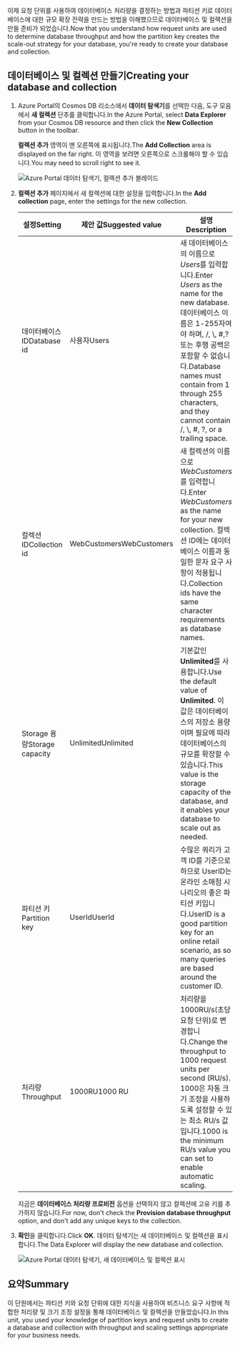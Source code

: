 <span data-ttu-id="389fa-101">이제 요청 단위를 사용하여 데이터베이스 처리량을 결정하는 방법과 파티션 키로 데이터베이스에 대한 규모 확장 전략을 만드는 방법을 이해했으므로 데이터베이스 및 컬렉션을 만들 준비가 되었습니다.</span><span class="sxs-lookup"><span data-stu-id="389fa-101">Now that you understand how request units are used to determine database throughput and how the partition key creates the scale-out strategy for your database, you're ready to create your database and collection.</span></span>

## <a name="creating-your-database-and-collection"></a><span data-ttu-id="389fa-102">데이터베이스 및 컬렉션 만들기</span><span class="sxs-lookup"><span data-stu-id="389fa-102">Creating your database and collection</span></span>

1. <span data-ttu-id="389fa-103">Azure Portal의 Cosmos DB 리소스에서 **데이터 탐색기**를 선택한 다음, 도구 모음에서 **새 컬렉션** 단추를 클릭합니다.</span><span class="sxs-lookup"><span data-stu-id="389fa-103">In the Azure Portal, select **Data Explorer** from your Cosmos DB resource and then click the **New Collection** button in the toolbar.</span></span>
    
    <span data-ttu-id="389fa-104">**컬렉션 추가** 영역이 맨 오른쪽에 표시됩니다.</span><span class="sxs-lookup"><span data-stu-id="389fa-104">The **Add Collection** area is displayed on the far right.</span></span> <span data-ttu-id="389fa-105">이 영역을 보려면 오른쪽으로 스크롤해야 할 수 있습니다.</span><span class="sxs-lookup"><span data-stu-id="389fa-105">You may need to scroll right to see it.</span></span>

    ![Azure Portal 데이터 탐색기, 컬렉션 추가 블레이드](../media/5-create-a-database-and-collection/azure-cosmosdb-data-explorer.png)

2. <span data-ttu-id="389fa-107">**컬렉션 추가** 페이지에서 새 컬렉션에 대한 설정을 입력합니다.</span><span class="sxs-lookup"><span data-stu-id="389fa-107">In the **Add collection** page, enter the settings for the new collection.</span></span>

    <span data-ttu-id="389fa-108">설정</span><span class="sxs-lookup"><span data-stu-id="389fa-108">Setting</span></span> | <span data-ttu-id="389fa-109">제안 값</span><span class="sxs-lookup"><span data-stu-id="389fa-109">Suggested value</span></span> | <span data-ttu-id="389fa-110">설명</span><span class="sxs-lookup"><span data-stu-id="389fa-110">Description</span></span>
    --------|-----------------|-------------
    <span data-ttu-id="389fa-111">데이터베이스 ID</span><span class="sxs-lookup"><span data-stu-id="389fa-111">Database id</span></span>      | <span data-ttu-id="389fa-112">사용자</span><span class="sxs-lookup"><span data-stu-id="389fa-112">Users</span></span>         | <span data-ttu-id="389fa-113">새 데이터베이스의 이름으로 *Users*를 입력합니다.</span><span class="sxs-lookup"><span data-stu-id="389fa-113">Enter *Users* as the name for the new database.</span></span> <span data-ttu-id="389fa-114">데이터베이스 이름은 1-255자여야 하며, /, \\, #,? 또는 후행 공백은 포함할 수 없습니다.</span><span class="sxs-lookup"><span data-stu-id="389fa-114">Database names must contain from 1 through 255 characters, and they cannot contain /, \\, #, ?, or a trailing space.</span></span>
    <span data-ttu-id="389fa-115">컬렉션 ID</span><span class="sxs-lookup"><span data-stu-id="389fa-115">Collection id</span></span>    | <span data-ttu-id="389fa-116">WebCustomers</span><span class="sxs-lookup"><span data-stu-id="389fa-116">WebCustomers</span></span>  | <span data-ttu-id="389fa-117">새 컬렉션의 이름으로 *WebCustomers*를 입력합니다.</span><span class="sxs-lookup"><span data-stu-id="389fa-117">Enter *WebCustomers* as the name for your new collection.</span></span> <span data-ttu-id="389fa-118">컬렉션 ID에는 데이터베이스 이름과 동일한 문자 요구 사항이 적용됩니다.</span><span class="sxs-lookup"><span data-stu-id="389fa-118">Collection ids have the same character requirements as database names.</span></span>
    <span data-ttu-id="389fa-119">Storage 용량</span><span class="sxs-lookup"><span data-stu-id="389fa-119">Storage capacity</span></span> | <span data-ttu-id="389fa-120">Unlimited</span><span class="sxs-lookup"><span data-stu-id="389fa-120">Unlimited</span></span>     | <span data-ttu-id="389fa-121">기본값인 **Unlimited**를 사용합니다.</span><span class="sxs-lookup"><span data-stu-id="389fa-121">Use the default value of **Unlimited**.</span></span> <span data-ttu-id="389fa-122">이 값은 데이터베이스의 저장소 용량이며 필요에 따라 데이터베이스의 규모를 확장할 수 있습니다.</span><span class="sxs-lookup"><span data-stu-id="389fa-122">This value is the storage capacity of the database, and it enables your database to scale out as needed.</span></span>
    <span data-ttu-id="389fa-123">파티션 키</span><span class="sxs-lookup"><span data-stu-id="389fa-123">Partition key</span></span>    | <span data-ttu-id="389fa-124">UserId</span><span class="sxs-lookup"><span data-stu-id="389fa-124">UserId</span></span>        | <span data-ttu-id="389fa-125">수많은 쿼리가 고객 ID를 기준으로 하므로 UserID는 온라인 소매점 시나리오의 좋은 파티션 키입니다.</span><span class="sxs-lookup"><span data-stu-id="389fa-125">UserID is a good partition key for an online retail scenario, as so many queries are based around the customer ID.</span></span>
    <span data-ttu-id="389fa-126">처리량</span><span class="sxs-lookup"><span data-stu-id="389fa-126">Throughput</span></span>       |<span data-ttu-id="389fa-127">1000RU</span><span class="sxs-lookup"><span data-stu-id="389fa-127">1000 RU</span></span>        | <span data-ttu-id="389fa-128">처리량을 1000RU/s(초당 요청 단위)로 변경합니다.</span><span class="sxs-lookup"><span data-stu-id="389fa-128">Change the throughput to 1000 request units per second (RU/s).</span></span> <span data-ttu-id="389fa-129">1000은 자동 크기 조정을 사용하도록 설정할 수 있는 최소 RU/s 값입니다.</span><span class="sxs-lookup"><span data-stu-id="389fa-129">1000 is the minimum RU/s value you can set to enable automatic scaling.</span></span>
    
    <span data-ttu-id="389fa-130">지금은 **데이터베이스 처리량 프로비전** 옵션을 선택하지 않고 컬렉션에 고유 키를 추가하지 않습니다.</span><span class="sxs-lookup"><span data-stu-id="389fa-130">For now, don't check the **Provision database throughput** option, and don't add any unique keys to the collection.</span></span> 
    
3. <span data-ttu-id="389fa-131">**확인**을 클릭합니다.</span><span class="sxs-lookup"><span data-stu-id="389fa-131">Click **OK**.</span></span> <span data-ttu-id="389fa-132">데이터 탐색기는 새 데이터베이스 및 컬렉션을 표시합니다.</span><span class="sxs-lookup"><span data-stu-id="389fa-132">The Data Explorer will display the new database and collection.</span></span>

    ![Azure Portal 데이터 탐색기, 새 데이터베이스 및 컬렉션 표시](../media/5-create-a-database-and-collection/azure-cosmos-db-new-collection.png)

## <a name="summary"></a><span data-ttu-id="389fa-134">요약</span><span class="sxs-lookup"><span data-stu-id="389fa-134">Summary</span></span>

<span data-ttu-id="389fa-135">이 단원에서는 파티션 키와 요청 단위에 대한 지식을 사용하여 비즈니스 요구 사항에 적합한 처리량 및 크기 조정 설정을 통해 데이터베이스 및 컬렉션을 만들었습니다.</span><span class="sxs-lookup"><span data-stu-id="389fa-135">In this unit, you used your knowledge of partition keys and request units to create a database and collection with throughput and scaling settings appropriate for your business needs.</span></span>